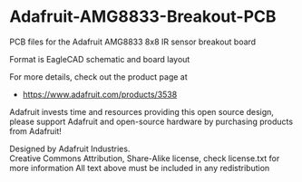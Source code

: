 # Adafruit-AMG8833-Breakout-PCB
PCB files for the Adafruit AMG8833 8x8 IR sensor breakout board

Format is EagleCAD schematic and board layout

For more details, check out the product page at

   * https://www.adafruit.com/products/3538

Adafruit invests time and resources providing this open source design, 
please support Adafruit and open-source hardware by purchasing 
products from Adafruit!

Designed by Adafruit Industries.  
Creative Commons Attribution, Share-Alike license, check license.txt for more information
All text above must be included in any redistribution
